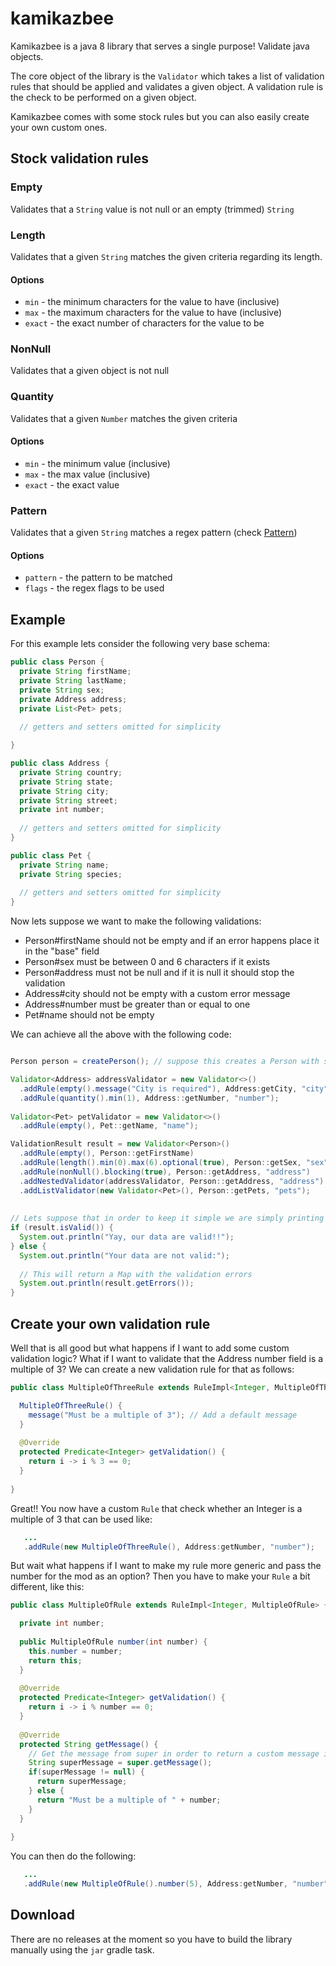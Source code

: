 # kamikazbee

Kamikazbee is a java 8 library that serves a single purpose! Validate java objects.

The core object of the library is the `Validator` which takes a list of validation rules that should be applied
and validates a given object. A validation rule is the check to be performed on a given object.
  
Kamikazbee comes with some stock rules but you can also easily create your own custom ones.

## Stock validation rules

### Empty
Validates that a `String` value is not null or an empty (trimmed) `String`

### Length
Validates that a given `String` matches the given criteria regarding its length.

#### Options
  * `min` - the minimum characters for the value to have (inclusive)
  * `max` - the maximum characters for the value to have (inclusive)
  * `exact` - the exact number of characters for the value to be

### NonNull
Validates that a given object is not null

### Quantity
Validates that a given `Number` matches the given criteria

#### Options
  * `min` - the minimum value (inclusive)
  * `max` - the max value (inclusive)
  * `exact` - the exact value

### Pattern
Validates that a given `String` matches a regex pattern (check [Pattern](https://docs.oracle.com/javase/8/docs/api/java/util/regex/Pattern.html))

#### Options
  * `pattern` - the pattern to be matched
  * `flags` - the regex flags to be used

## Example

For this example lets consider the following very base schema: 

```java
public class Person {
  private String firstName;
  private String lastName;
  private String sex;
  private Address address;
  private List<Pet> pets;
  
  // getters and setters omitted for simplicity

}
```

```java
public class Address {
  private String country;
  private String state;
  private String city;
  private String street;
  private int number;
  
  // getters and setters omitted for simplicity
}
```

```java
public class Pet {
  private String name;
  private String species;
  
  // getters and setters omitted for simplicity
}
```

Now lets suppose we want to make the following validations:

  * Person#firstName should not be empty and if an error happens place it in the "base" field
  * Person#sex must be between 0 and 6 characters if it exists
  * Person#address must not be null and if it is null it should stop the validation
  * Address#city should not be empty with a custom error message
  * Address#number must be greater than or equal to one
  * Pet#name should not be empty
  
We can achieve all the above with the following code:

```java

Person person = createPerson(); // suppose this creates a Person with some data

Validator<Address> addressValidator = new Validator<>()
  .addRule(empty().message("City is required"), Address:getCity, "city")
  .addRule(quantity().min(1), Address::getNumber, "number");
  
Validator<Pet> petValidator = new Validator<>()
  .addRule(empty(), Pet::getName, "name");

ValidationResult result = new Validator<Person>()
  .addRule(empty(), Person::getFirstName)
  .addRule(length().min(0).max(6).optional(true), Person::getSex, "sex")
  .addRule(nonNull().blocking(true), Person::getAddress, "address")
  .addNestedValidator(addressValidator, Person::getAddress, "address")
  .addListValidator(new Validator<Pet>(), Person::getPets, "pets");
  
  
// Lets suppose that in order to keep it simple we are simply printing to console
if (result.isValid()) {
  System.out.println("Yay, our data are valid!!");
} else {
  System.out.println("Your data are not valid:");
  
  // This will return a Map with the validation errors
  System.out.println(result.getErrors());
}

```

## Create your own validation rule
Well that is all good but what happens if I want to add some custom validation logic? What if I want to validate that the Address number field is a multiple of 3?  We can create a new validation rule for that as follows:

```java
public class MultipleOfThreeRule extends RuleImpl<Integer, MultipleOfThreeRule> {

  MultipleOfThreeRule() {
    message("Must be a multiple of 3"); // Add a default message
  }
  
  @Override
  protected Predicate<Integer> getValidation() {
    return i -> i % 3 == 0;
  }
  
}

```

Great!! You now have a custom `Rule` that check whether an Integer is a multiple of 3 that can be used like:

```java
   ...
   .addRule(new MultipleOfThreeRule(), Address:getNumber, "number");
```

But wait what happens if I want to make my rule more generic and pass the number for the mod as an option? Then you have to make your `Rule` a bit different, like this:

```java
public class MultipleOfRule extends RuleImpl<Integer, MultipleOfRule> {

  private int number;
  
  public MultipleOfRule number(int number) {
    this.number = number;
    return this;
  }
  
  @Override
  protected Predicate<Integer> getValidation() {
    return i -> i % number == 0;
  }
  
  @Override
  protected String getMessage() {
    // Get the message from super in order to return a custom message if given instead of the default
    String superMessage = super.getMessage();
    if(superMessage != null) {
      return superMessage;
    } else {
      return "Must be a multiple of " + number;
    }
  }
  
}

```

You can then do the following:

```java
   ...
   .addRule(new MultipleOfRule().number(5), Address:getNumber, "number");
```

## Download

There are no releases at the moment so you have to build the library manually using the `jar` gradle task.